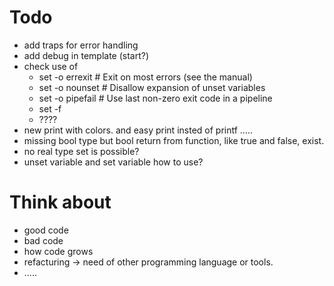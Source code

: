 # Todo
* add traps for error handling
* add debug in template (start?)
* check use of
  * set -o errexit      # Exit on most errors (see the manual)
  * set -o nounset      # Disallow expansion of unset variables
  * set -o pipefail     # Use last non-zero exit code in a pipeline
  * set -f
  * ????
* new print with colors. and easy print insted of printf ..... 
* missing bool type but bool return from function, like true and false, exist.
* no real type set is possible?
* unset variable and set variable how to use? 

# Think about
* good code
* bad code
* how code grows
* refacturing -> need of other programming language or tools.
* .....
